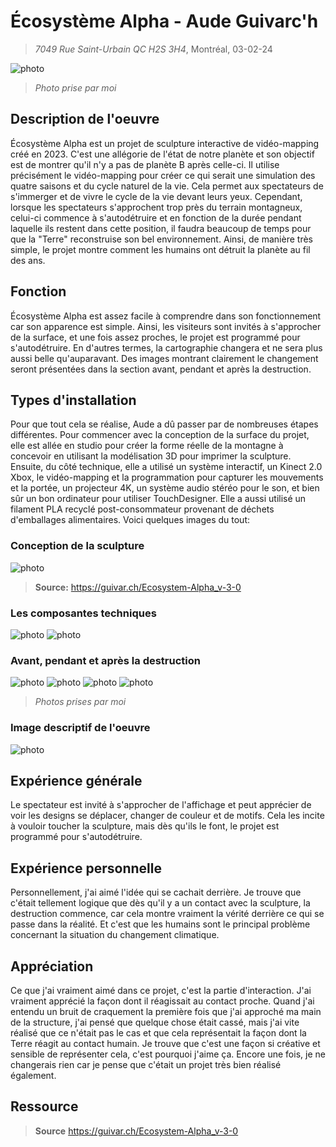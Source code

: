 # Écosystème Alpha - Aude Guivarc'h
> *7049 Rue Saint-Urbain QC H2S 3H4*, Montréal, 03-02-24

![photo](media/alpha_montagne_mauve_rouge.jpg)
> *Photo prise par moi*

## Description de l'oeuvre
Écosystème Alpha est un projet de sculpture interactive de vidéo-mapping créé en 2023. C'est une allégorie de l'état de notre planète et son objectif est de montrer qu'il n'y a pas de planète B après celle-ci. Il utilise précisément le vidéo-mapping pour créer ce qui serait une simulation des quatre saisons et du cycle naturel de la vie. Cela permet aux spectateurs de s'immerger et de vivre le cycle de la vie devant leurs yeux. Cependant, lorsque les spectateurs s'approchent trop près du terrain montagneux, celui-ci commence à s'autodétruire et en fonction de la durée pendant laquelle ils restent dans cette position, il faudra beaucoup de temps pour que la "Terre" reconstruise son bel environnement. Ainsi, de manière très simple, le projet montre comment les humains ont détruit la planète au fil des ans.

## Fonction
Écosystème Alpha est assez facile à comprendre dans son fonctionnement car son apparence est simple. Ainsi, les visiteurs sont invités à s'approcher de la surface, et une fois assez proches, le projet est programmé pour s'autodétruire. En d'autres termes, la cartographie changera et ne sera plus aussi belle qu'auparavant. Des images montrant clairement le changement seront présentées dans la section avant, pendant et après la destruction.

## Types d'installation
Pour que tout cela se réalise, Aude a dû passer par de nombreuses étapes différentes. Pour commencer avec la conception de la surface du projet, elle est allée en studio pour créer la forme réelle de la montagne à concevoir en utilisant la modélisation 3D pour imprimer la sculpture. Ensuite, du côté technique, elle a utilisé un système interactif, un Kinect 2.0 Xbox, le vidéo-mapping et la programmation pour capturer les mouvements et la portée, un projecteur 4K, un système audio stéréo pour le son, et bien sûr un bon ordinateur pour utiliser TouchDesigner. Elle a aussi utilisé un filament PLA recyclé post-consommateur provenant de déchets d'emballages alimentaires. Voici quelques images du tout:

### Conception de la sculpture

![photo](media/alpha_piece_montagne.jpg)
> **Source:** https://guivar.ch/Ecosystem-Alpha_v-3-0

### Les composantes techniques

![photo](media/alpha_composantes_techniques.jpg) ![photo](media/alpha_cables_technique.jpg) 

### Avant, pendant et après la destruction

![photo](media/alpha_montagne_avant.jpg) ![photo](media/alpha_montagne_pendant.jpg)
![photo](media/alpha_pendant_destruction.jpg) ![photo](media/alpha_montagne_apres.jpg)
> *Photos prises par moi*

### Image descriptif de l'oeuvre

![photo](media/alpha_cartel.jpg)


## Expérience générale
Le spectateur est invité à s'approcher de l'affichage et peut apprécier de voir les designs se déplacer, changer de couleur et de motifs. Cela les incite à vouloir toucher la sculpture, mais dès qu'ils le font, le projet est programmé pour s'autodétruire.

## Expérience personnelle
Personnellement, j'ai aimé l'idée qui se cachait derrière. Je trouve que c'était tellement logique que dès qu'il y a un contact avec la sculpture, la destruction commence, car cela montre vraiment la vérité derrière ce qui se passe dans la réalité. Et c'est que les humains sont le principal problème concernant la situation du changement climatique.

## Appréciation
Ce que j'ai vraiment aimé dans ce projet, c'est la partie d'interaction. J'ai vraiment apprécié la façon dont il réagissait au contact proche. Quand j'ai entendu un bruit de craquement la première fois que j'ai approché ma main de la structure, j'ai pensé que quelque chose était cassé, mais j'ai vite réalisé que ce n'était pas le cas et que cela représentait la façon dont la Terre réagit au contact humain. Je trouve que c'est une façon si créative et sensible de représenter cela, c'est pourquoi j'aime ça. Encore une fois, je ne changerais rien car je pense que c'était un projet très bien réalisé également.

## Ressource
> **Source** https://guivar.ch/Ecosystem-Alpha_v-3-0



